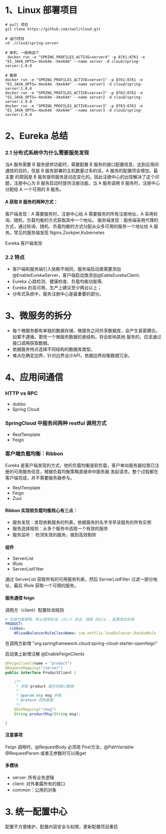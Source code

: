 # 1、Linux 部署项目
    
    # pull 项目
    git clone https://github.com/xwzl/cloud.git
    
    # 运行项目
    cd ./cloud/spring-server
    
    # 单机，一般用这个
     docker run -e "SPRING_PROFILES_ACTIVE=server4" -p 8761:8761 -e "ES_JAVA_OPTS=-Xms64m -Xmx64m" --name server -d cloud/spring-server:1.0.0  
    
    # 集群
    docker run -e "SPRING_PROFILES_ACTIVE=server1" -p 8761:8761 -e "ES_JAVA_OPTS=-Xms64m -Xmx64m" --name server1 -d cloud/spring-server:1.0.0
    docker run -e "SPRING_PROFILES_ACTIVE=server2" -p 8762:8762 -e "ES_JAVA_OPTS=-Xms64m -Xmx64m" --name server2 -d cloud/spring-server:1.0.0
    docker run -e "SPRING_PROFILES_ACTIVE=server3" -p 8763:8763 -e "ES_JAVA_OPTS=-Xms64m -Xmx64m" --name server3 -d cloud/spring-server:1.0.0  
    
# 2、Eureka 总结
 
### 2.1 分布式系统中为什么需要服务发现
 
当A 服务需要 B 服务提供功能时，需要配置 B 服务的接口配置信息，达到应用间通信的目的，但是 B 服务部署的主机数量过多的话，A 服务的配置项会增加，最主要
的原因是 B 服务提供服务是动态变化的。因此注册中心的出现解决了这个问题，注册中心为 B 服务启动时提供注册功能，当 A 服务调用 B 服务时，注册中心分配给 A 
一个可用的 B 服务。

#### A 获取 B 服务的两种方式：

客户端发现：A 需要服务时，注册中心给 A 需要服务的所有注册地址，A 采用轮询、随机、负载均衡的方式获取其中一个地址。
服务端发现：服务端采用代理的方式，通过轮询、随机、负载均衡的方式分配从众多可用的服务一个地址给 A 服务。常见的服务端发现 Nginx,Zookper,Kubernetes

Eureka 客户端发现 

### 2.2 特点
 
- 客户端和服务端引入依赖不相同，服务端启动类需要添加@EnableEurekaServer，客户端启动类添加@EableEurekaClient;
- Eureka 心跳检测、健康检查、负载均衡功能等;
- Eureka 的高可用，生产上建议至少两台以上；
- 分布式系统中，服务注册中心是最重要的部分。

# 3、微服务的拆分

- 每个微服务都有单独的数据存储，微服务之间共享数据库，会产生紧密耦合。如果不遵循，更改一个微服务数据的表结构，将会影响其他
服务的，应该通过接口调用获取数据。
- 依据服务特点选择不同结构的数据库类型。
- 难点在确定边界，针对边界设计API，依据边界权衡数据冗余。

# 4、应用间通信

### HTTP vs RPC
    
- dubbo
- Spring Cloud

### SpringCloud 中服务间两种 restful 调用方式

- RestTemplate
- Feign

### 客户端负载均衡：Ribbon

Eureka 是客户端发现的方式，他的负载均衡是软负载，客户单向服务器拉取已注册的可用服务信息，根据负载均衡策略直接命中服务器
发起请求。整个过程都在客户端完成，并不需要服务器参与。

- RestTemplate
- Feign
- Zuul

#### Ribbon 实现软负载均衡核心有三点：

- 服务发现：发现依赖服务的列表，依据服务的名字寻早该服务的所有实例 
- 服务选择规则：从多个服务中选取一个有效的服务
- 服务监听： 检测失效的服务，做到高效剔除

#### 组件

- ServerList 
- IRule
- ServerListFilter

通过 ServerList 获取所有的可用服务列表，然后 ServerListFilter 过滤一部分地址，最后 IRule 获取一个可用的服务。
    
#### 服务通信 feign

调用方（client）配置轮询规则

```yml
# 负载均衡策略，默认使用轮询，shirt 双击，搜索 IRule ，配置其实现类
PRODUCT:
  ribbon:
    NFLoadBalancerRuleClassName: com.netflix.loadbalancer.RandomRule
```

在调用方新增  "org.springframework.cloud:spring-cloud-starter-openfeign"

启动类上新增注解 @EnableFeignClients

```java
@FeignClient(name = "product")
@RequestMapping("/server")
public interface ProductClient {

    /**
     * 获取 product 服务的接口数据
     *
     * @param msg msg 参数
     * @return 获取数据
     */
    @GetMapping("/msg")
    String productMsg(String msg);

}
```
#### 注意事项

Feign 调用时，@RequestBody 必须用 Post方法，@PathVariable @RequestParam 或者无参数时可以用get 


#### 多模块

- server: 所有业务逻辑
- client: 对外暴露所有的接口
- common：公用的对象

# 3. 统一配置中心

配置不方便维护，配置内容安全与权限，更新配置项目重启